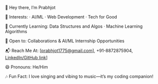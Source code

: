 👋 Hey there, I’m Prabhjot

🎯 Interests: · AI/ML · Web Development · Tech for Good

🌱 Currently Learning: Data Structures and Algos · Machine Learning Algorithms

🤝 Open to: Collaborations & AI/ML Internship Opportunities

📬 Reach Me At: [prabhjot1775@gmail.com], +91-8872875904, [LinkedIn/GitHub link](https://www.linkedin.com/in/prabhjot-37197a291/)]

😄 Pronouns: He/Him

🎶 Fun Fact: I love singing and vibing to music—it’s my coding companion!

<!---
prabh385/prabh385 is a ✨ special ✨ repository because its `README.md` (this file) appears on your GitHub profile.
You can click the Preview link to take a look at your changes.
--->
